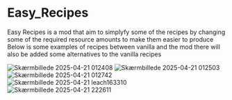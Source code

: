 # Easy_Recipes

Easy Recipes is a mod that aim to simplyfy some of the recipes by changing some of the required resource amounts to make them easier to produce Below is some examples of recipes between vanilla and the mod there will also be added some alternatives to the vanilla recipes

![Skærmbillede 2025-04-21 012408](https://github.com/user-attachments/assets/00778bf7-a207-4b4f-8427-e7eff4a93546) ![Skærmbillede 2025-04-21 012503](https://github.com/user-attachments/assets/f9c9e3c1-efef-4065-b9f1-929990f0dfde)
![Skærmbillede 2025-04-21 012742](https://github.com/user-attachments/assets/33c25a2f-1be0-4e3e-8bda-837ca68ea842) ![Skærmbillede 2025-04-21 leach163310](https://github.com/user-attachments/assets/78e79a6b-34b2-4159-a759-28c4bf5d7a30)
![Skærmbillede 2025-04-21 222611](https://github.com/user-attachments/assets/c6963cb6-905e-43ac-8570-4cdace6a315e)


